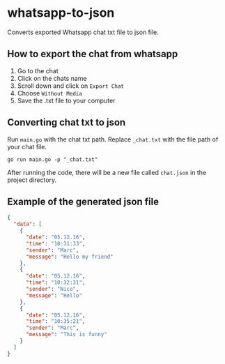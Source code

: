 # whatsapp-to-json
Converts exported Whatsapp chat txt file to json file.

## How to export the chat from whatsapp
1. Go to the chat
2. Click on the chats name
3. Scroll down and click on ``Export Chat``
4. Choose ``Without Media``
5. Save the .txt file to your computer

## Converting chat txt to json
Run ``main.go`` with the chat txt path. Replace ``_chat.txt`` with the file path of your chat file.
```shell
go run main.go -p "_chat.txt"
```

After running the code, there will be a new file called ``chat.json`` in the project directory.

## Example of the generated json file
```json
{
  "data": [
    {
      "date": "05.12.16",
      "time": "10:31:33",
      "sender": "Marc",
      "message": "Hello my friend"
    },
    {
      "date": "05.12.16",
      "time": "10:32:31",
      "sender": "Nico",
      "message": "Hello"
    },
    {
      "date": "05.12.16",
      "time": "10:35:21",
      "sender": "Marc",
      "message": "This is funny"
    }
  ]
}
```

